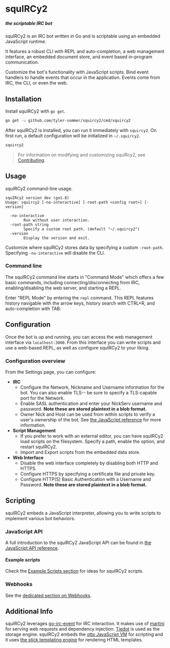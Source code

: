squIRCy2
========

##### the scriptable IRC bot

squIRCy2 is an IRC bot written in Go and is scriptable using an embedded JavaScript runtime.

It features a robust CLI with REPL and auto-completion, a web management interface, an embedded document store, and event based in-program communication. 

Customize the bot's functionality with JavaScript scripts. Bind event handlers to handle events that occur in the application. Events come from IRC, the CLI, or even the web.


Installation
------------

Install squIRCy2 with `go get`.

```bash
go get -u github.com/tyler-sommer/squircy2/cmd/squircy2
```

After squIRCy2 is installed, you can run it immediately with `squircy2`. On first run, a default configuration will be initialized in `~/.squircy2`.

```bash
squircy2
```

> For information on modifying and customizing squIRcy2, see [Contributing](resources/customizing.md).


Usage
-----

squIRCy2 command-line usage.

```
squIRcy2 version dev (go1.8)
Usage: squircy2 [-no-interactive] [-root-path <config root>] [-version]

  -no-interactive
    	Run without user interaction.
  -root-path string
    	Specify a custom root path. (default "~/.squircy2")
  -version
    	Display the version and exit.
```

Customize where squIRCy2 stores data by specifying a custom `-root-path`. Specifying `-no-interactive` will disable the CLI.

### Command line

The squIRCy2 command line starts in "Command Mode" which offers a few basic commands, including connecting/disconnecting from IRC, enabling/disabling the web server, and starting a REPL.
 
Enter "REPL Mode" by entering the `repl` command. This REPL features history navigable with the arrow keys, history search with CTRL+R, and auto-completion with TAB.


Configuration
-------------

Once the bot is up and running, you can access the web management interface via `localhost:3000`. From this interface you can write scripts and use a web-based REPL, as well as configure squIRCy2 to your liking.

### Configuration overview

From the Settings page, you can configure:

* **IRC**
  * Configure the Network, Nickname and Username information for the bot. You can also enable TLS-- be sure to specify a TLS-capable port for the Network.
  * Enable SASL authentication and enter your NickServ username and password. **Note these are stored plaintext in a blob format.**
  * Owner Nick and Host can be used from within scripts to verify a user's ownership of the bot. See [the JavaScript reference](resources/js-api.md) for more information.
* **Script Management**
  * If you prefer to work with an external editor, you can have squIRCy2 load scripts on the filesystem. Specify a path, enable the option, and restart squIRCy2.
  * Import and Export scripts from the embedded data store.
* **Web Interface**
  * Disable the web interface completely by disabling both HTTP and HTTPS.
  * Configure HTTPS by specifying a certificate file and private key.
  * Configure HTTP(S) Basic Authentication with a Username and Password. **Note these are stored plaintext in a blob format.**


Scripting
---------

squIRCy2 embeds a JavaScript interpreter, allowing you to write scripts to implement various bot behaviors.

### JavaScript API

A full introduction to the squIRCy2 JavaScript API can be found in [the JavaScript API reference](resources/js-api.md).

#### Example scripts

Check the [Example Scripts section](resources/examples.md) for ideas for squIRCy2 scripts.

### Webhooks

See the [dedicated section on Webhooks](resources/webhooks.md).


Additional Info
---------------

squIRCy2 leverages [go-irc-event](https://github.com/thoj/go-ircevent) for IRC interaction. 
It makes use of [martini](https://github.com/go-martini/martini) for serving web requests and 
dependency injection. [Tiedot](https://github.com/HouzuoGuo/tiedot) is used as the storage engine. 
squIRCy2 embeds the [otto JavaScript VM](https://github.com/robertkrimen/otto) for scripting and it uses
[the stick templating engine](https://github.com/tyler-sommer/stick) for rendering HTML templates.

